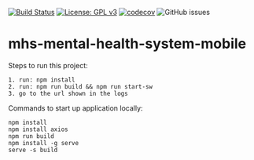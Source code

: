 [![Build Status](https://dev.azure.com/NHSDigitalIXN/Mental%20Health%20System/_apis/build/status/Mobile%20-%20CI?branchName=master)](https://dev.azure.com/NHSDigitalIXN/Mental%20Health%20System/_build/latest?definitionId=5&branchName=master) [![License: GPL v3](https://img.shields.io/badge/License-GPLv3-blue.svg)](https://www.gnu.org/licenses/gpl-3.0) [![codecov](https://codecov.io/gh/buseolafusca/mhs-mental-health-system-mobile/branch/master/graph/badge.svg)](https://codecov.io/gh/buseolafusca/mhs-mental-health-system-mobile) ![GitHub issues](https://img.shields.io/github/issues/buseolafusca/mhs-mental-health-system-mobile.svg)

# mhs-mental-health-system-mobile

Steps to run this project:
```
1. run: npm install
2. run: npm run build && npm run start-sw
3. go to the url shown in the logs
```

Commands to start up application locally:

```
npm install
npm install axios
npm run build
npm install -g serve
serve -s build
```
